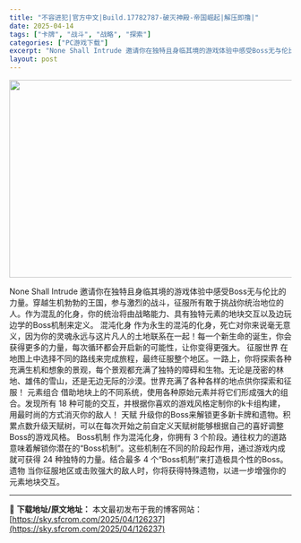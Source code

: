 ```yaml
---
title: "不容进犯|官方中文|Build.17782787-破灭神殿-帝国崛起|解压即撸|"
date: 2025-04-14
tags: ["卡牌", "战斗", "战略", "探索"]
categories: ["PC游戏下载"]
excerpt: "None Shall Intrude 邀请你在独特且身临其境的游戏体验中感受Boss无与伦比的力量。穿越生机勃勃的王国，参与激烈的战斗，征服所有敢于挑战你统治地位的人。作为混乱的化身，你的统治将由战略能力、具有独特元素的地块交互以及边玩边学的Boss机制来定义。 混沌化身 作为永生的混沌的化身，死亡&hellip;"
layout: post
---
```


<img class="aligncenter size-full wp-image-126232" src="https://sky.sfcrom.com/wp-content/uploads/2025/04/2025041409131178.webp" alt="" width="616" height="353" />

None Shall Intrude 邀请你在独特且身临其境的游戏体验中感受Boss无与伦比的力量。穿越生机勃勃的王国，参与激烈的战斗，征服所有敢于挑战你统治地位的人。作为混乱的化身，你的统治将由战略能力、具有独特元素的地块交互以及边玩边学的Boss机制来定义。
混沌化身
作为永生的混沌的化身，死亡对你来说毫无意义，因为你的灵魂永远与这片凡人的土地联系在一起！每一个新生命的诞生，你会获得更多的力量，每次循环都会开启新的可能性，让你变得更强大。
征服世界
在地图上中选择不同的路线来完成旅程，最终征服整个地区。一路上，你将探索各种充满生机和想象的景观，每个景观都充满了独特的障碍和生物。无论是茂密的林地、雄伟的雪山，还是无边无际的沙漠。世界充满了各种各样的地点供你探索和征服！
元素组合
借助地块上的不同系统，使用各种原始元素并将它们形成强大的组合。发现所有 18 种可能的交互，并根据你喜欢的游戏风格定制你的k卡组构建，用最时尚的方式消灭你的敌人！
天赋
升级你的Boss来解锁更多新卡牌和遗物。积累点数升级天赋树，可以在每次开始之前自定义天赋树能够根据自己的喜好调整Boss的游戏风格。
Boss机制
作为混沌化身，你拥有 3 个阶段。通往权力的道路意味着解锁你潜在的“Boss机制”。这些机制在不同的阶段起作用，通过游戏内成就可获得 24 种独特的力量。结合最多 4 个“Boss机制”来打造极具个性的Boss。
遗物
当你征服地区或击败强大的敌人时，你将获得特殊遗物，以进一步增强你的元素地块交互。

---
📖 **下载地址/原文地址：** 本文最初发布于我的博客网站：[https://sky.sfcrom.com/2025/04/126237](https://sky.sfcrom.com/2025/04/126237)
